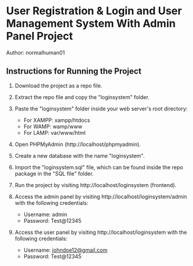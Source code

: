 # User Registration & Login and User Management System With Admin Panel Project

Author: normalhuman01

## Instructions for Running the Project

1. Download the project as a repo file.

2. Extract the repo file and copy the "loginsystem" folder.

3. Paste the "loginsystem" folder inside your web server's root directory:
   - For XAMPP: xampp/htdocs
   - For WAMP: wamp/www
   - For LAMP: var/www/html

4. Open PHPMyAdmin (http://localhost/phpmyadmin).

5. Create a new database with the name "loginsystem".

6. Import the "loginsystem.sql" file, which can be found inside the repo package in the "SQL file" folder.

7. Run the project by visiting http://localhost/loginsystem (frontend).

8. Access the admin panel by visiting http://localhost/loginsystem/admin with the following credentials:
   - Username: admin
   - Password: Test@12345

9. Access the user panel by visiting http://localhost/loginsystem with the following credentials:
   - Username: johndoe12@gmail.com
   - Password: Test@12345
